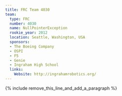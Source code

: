 ```yaml
---
title: FRC Team 4030
team:
  type: FRC
  number: 4030
  name: NullPointerException
  rookie_year: 2012
  location: Seattle, Washington, USA
  sponsors:
  - The Boeing Company
  - OSPI
  - F5
  - Genie
  - Ingraham High School
  links:
    Website: http://ingrahamrobotics.org/
---
```


{% include remove_this_line_and_add_a_paragraph %}
